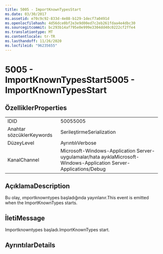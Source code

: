 ```yaml
---
title: 5005 - ImportKnownTypesStart
ms.date: 03/30/2017
ms.assetid: e70c9c92-833d-4e88-b129-1decf7a0491d
ms.openlocfilehash: 4d56dce0bf2e3e9d00ed7c2eb261fdaa4e4dbc30
ms.sourcegitcommit: bc293b14af795e0e999e3304dd40c0222cf2ffe4
ms.translationtype: MT
ms.contentlocale: tr-TR
ms.lasthandoff: 11/26/2020
ms.locfileid: "96235655"
---
```

# <a name="5005---importknowntypesstart"></a><span data-ttu-id="cd8b6-102">5005 - ImportKnownTypesStart</span><span class="sxs-lookup"><span data-stu-id="cd8b6-102">5005 - ImportKnownTypesStart</span></span>

## <a name="properties"></a><span data-ttu-id="cd8b6-103">Özellikler</span><span class="sxs-lookup"><span data-stu-id="cd8b6-103">Properties</span></span>  
  
|||  
|-|-|  
|<span data-ttu-id="cd8b6-104">ID</span><span class="sxs-lookup"><span data-stu-id="cd8b6-104">ID</span></span>|<span data-ttu-id="cd8b6-105">5005</span><span class="sxs-lookup"><span data-stu-id="cd8b6-105">5005</span></span>|  
|<span data-ttu-id="cd8b6-106">Anahtar sözcükler</span><span class="sxs-lookup"><span data-stu-id="cd8b6-106">Keywords</span></span>|<span data-ttu-id="cd8b6-107">Serileştirme</span><span class="sxs-lookup"><span data-stu-id="cd8b6-107">Serialization</span></span>|  
|<span data-ttu-id="cd8b6-108">Düzey</span><span class="sxs-lookup"><span data-stu-id="cd8b6-108">Level</span></span>|<span data-ttu-id="cd8b6-109">Ayrıntılı</span><span class="sxs-lookup"><span data-stu-id="cd8b6-109">Verbose</span></span>|  
|<span data-ttu-id="cd8b6-110">Kanal</span><span class="sxs-lookup"><span data-stu-id="cd8b6-110">Channel</span></span>|<span data-ttu-id="cd8b6-111">Microsoft-Windows-Application Server-uygulamalar/hata ayıkla</span><span class="sxs-lookup"><span data-stu-id="cd8b6-111">Microsoft-Windows-Application Server-Applications/Debug</span></span>|  
  
## <a name="description"></a><span data-ttu-id="cd8b6-112">Açıklama</span><span class="sxs-lookup"><span data-stu-id="cd8b6-112">Description</span></span>  

 <span data-ttu-id="cd8b6-113">Bu olay, ımportknowntypes başladığında yayınlanır.</span><span class="sxs-lookup"><span data-stu-id="cd8b6-113">This event is emitted when the ImportKnownTypes starts.</span></span>  
  
## <a name="message"></a><span data-ttu-id="cd8b6-114">İleti</span><span class="sxs-lookup"><span data-stu-id="cd8b6-114">Message</span></span>  

 <span data-ttu-id="cd8b6-115">Importknowntypes başladı.</span><span class="sxs-lookup"><span data-stu-id="cd8b6-115">ImportKnownTypes start.</span></span>  
  
## <a name="details"></a><span data-ttu-id="cd8b6-116">Ayrıntılar</span><span class="sxs-lookup"><span data-stu-id="cd8b6-116">Details</span></span>
